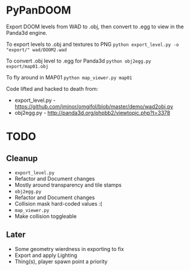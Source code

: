 # PyPanDOOM

Export DOOM levels from WAD to .obj, then convert to .egg to view in the Panda3d engine.

To export levels to .obj and textures to PNG
`python export_level.py -o "export/" wad/DOOM2.wad`

To convert .obj level to .egg for Panda3d
`python obj2egg.py export/map01.obj`

To fly around in MAP01
`python map_viewer.py map01`

Code lifted and hacked to death from:
- export_level.py - https://github.com/jminor/omgifol/blob/master/demo/wad2obj.py
- obj2egg.py - http://panda3d.org/phpbb2/viewtopic.php?t=3378

# TODO
## Cleanup
- `export_level.py`
 - Refactor and Document changes
 - Mostly around transparency and tile stamps
- `obj2egg.py`
 - Refactor and Document changes
 - Collision mask hard-coded values :(
- `map_viewer.py`
 - Make collision toggleable
 
 ## Later
 - Some geometry wierdness in exporting to fix
 - Export and apply Lighting
 - Thing(s), player spawn point a priority
